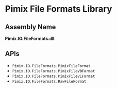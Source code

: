Pimix File Formats Library
===

Assembly Name
---
**Pimix.IO.FileFormats.dll**

APIs
---
- `Pimix.IO.FileFormats.PimixFileFormat`
- `Pimix.IO.FileFormats.PimixFileV0Format`
- `Pimix.IO.FileFormats.PimixFileV1Format`
- `Pimix.IO.FileFormats.RawFileFormat`
